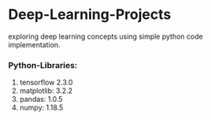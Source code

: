 # Deep-Learning-Projects
exploring deep learning concepts using simple python code implementation.


### Python-Libraries:
1. tensorflow 2.3.0
2. matplotlib: 3.2.2
3. pandas: 1.0.5
4. numpy: 1.18.5
